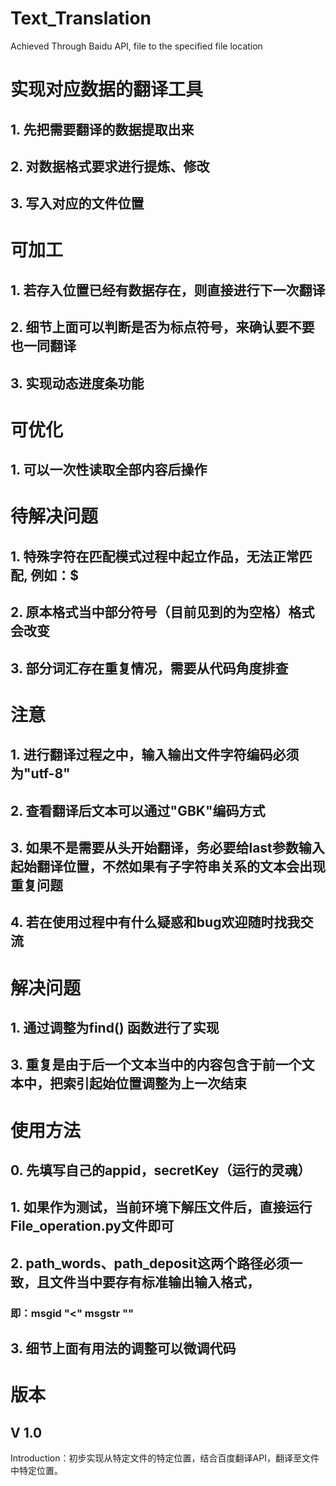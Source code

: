 # Text_Translation
Achieved Through Baidu API, file to the specified file location

# 实现对应数据的翻译工具
## 1. 先把需要翻译的数据提取出来
## 2. 对数据格式要求进行提炼、修改
## 3. 写入对应的文件位置

# 可加工
## 1. 若存入位置已经有数据存在，则直接进行下一次翻译
## 2. 细节上面可以判断是否为标点符号，来确认要不要也一同翻译
## 3. 实现动态进度条功能

# 可优化
## 1. 可以一次性读取全部内容后操作

# 待解决问题
## 1. 特殊字符在匹配模式过程中起立作品，无法正常匹配, 例如：$
## 2. 原本格式当中部分符号（目前见到的为空格）格式会改变
## 3. 部分词汇存在重复情况，需要从代码角度排查

# 注意
## 1. 进行翻译过程之中，输入输出文件字符编码必须为"utf-8"
## 2. 查看翻译后文本可以通过"GBK"编码方式
## 3. 如果不是需要从头开始翻译，务必要给last参数输入起始翻译位置，不然如果有子字符串关系的文本会出现重复问题
## 4. 若在使用过程中有什么疑惑和bug欢迎随时找我交流

# 解决问题
## 1. 通过调整为find() 函数进行了实现
## 3. 重复是由于后一个文本当中的内容包含于前一个文本中，把索引起始位置调整为上一次结束

# 使用方法
## 0. 先填写自己的appid，secretKey（运行的灵魂）
## 1. 如果作为测试，当前环境下解压文件后，直接运行File_operation.py文件即可
## 2. path_words、path_deposit这两个路径必须一致，且文件当中要存有标准输出输入格式，
### 即：msgid "&lt;" msgstr ""
## 3. 细节上面有用法的调整可以微调代码

# 版本
## V 1.0
Introduction：初步实现从特定文件的特定位置，结合百度翻译API，翻译至文件中特定位置。